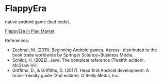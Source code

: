 # FlappyEra
native android game (bad code).

[FlappyEra in Play Market](https://play.google.com/store/apps/details?id=com.retro.androidgames.flappybird)


References:
- Zechner, M. (2011). Beginning Android games. Apress : distributed to the book trade worldwide by Springer Science+Business Media.
- Schildt, H. (2022). Java: The complete reference (Twelfth edition). McGraw Hill.
- Griffiths, D., & Griffiths, D. (2017). Head first Android development: A brain-friendly guide (2nd edition). O’Reilly Media, Inc.

